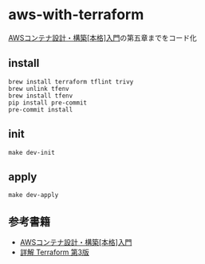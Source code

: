 # aws-with-terraform
[AWSコンテナ設計・構築[本格]入門](https://www.sbcr.jp/product/4815607654/)の第五章までをコード化
## install
```
brew install terraform tflint trivy
brew unlink tfenv
brew install tfenv
pip install pre-commit
pre-commit install       
```
## init
```
make dev-init
```
## apply
```
make dev-apply
```

## 参考書籍
- [AWSコンテナ設計・構築[本格]入門](https://www.sbcr.jp/product/4815607654/)
- [詳解 Terraform 第3版](https://www.oreilly.co.jp/books/9784814400522/)
